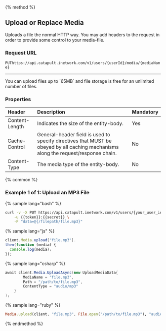 {% method %}

## Upload or Replace Media
Uploads a file the normal HTTP way. You may add headers to the request in order to provide some control to your media-file.

### Request URL
<code class="put">PUT</code>`https://api.catapult.inetwork.com/v1/users/{userId}/media/{mediaName}`

---

<aside class="alert general small">
<p>
You can upload files up to `65MB` and file storage is free for an unlimited number of files.
</p>
</aside>

### Properties
| Header         | Description                                                                                                                        | Mandatory |
|:---------------|:-----------------------------------------------------------------------------------------------------------------------------------|:----------|
| Content-Length | Indicates the size of the entity-body.                                                                                             | Yes       |
| Cache-Control  | General-header field is used to specify directives that MUST be obeyed by all caching mechanisms along the request/response chain. | No        |
| Content-Type   | The media type of the entity-body.                                                                                                 | No        |

{% common %}

### Example 1 of 1: Upload an MP3 File

{% sample lang="bash" %}

```bash
curl -v -X PUT https://api.catapult.inetwork.com/v1/users/{your_user_id}/media/{file.mp3}\
    -u {{token}}:{{secret}} \
    -F "data=@{/filepath/file.mp3}"
```

{% sample lang="js" %}

```js
client.Media.upload("file.mp3").
then(function (media) {
  console.log(media);
});
```

{% sample lang="csharp" %}

```csharp
await client.Media.UploadAsync(new UploadMediaData{
		MediaName = "file.mp3",
		Path = "/path/to/file.mp3",
		ContentType = "audio/mp3"
	}
);
```

{% sample lang="ruby" %}

```ruby
Media.upload(client, "file.mp3", File.open("/path/to/file.mp3"), "audio/mp3")
```
{% endmethod %}
